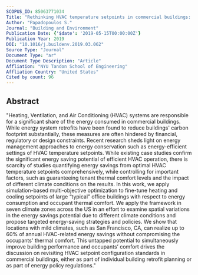 ```yaml
---
SCOPUS_ID: 85063771034
Title: "Rethinking HVAC temperature setpoints in commercial buildings: The potential for zero-cost energy savings and comfort improvement in different climates"
Author: "Papadopoulos S."
Journal: "Building and Environment"
Publication Date: {'$date': '2019-05-15T00:00:00Z'}
Publication Year: 2019
DOI: "10.1016/j.buildenv.2019.03.062"
Source Type: "Journal"
Document Type: "ar"
Document Type Description: "Article"
Affliation: "NYU Tandon School of Engineering"
Affliation Country: "United States"
Cited by count: 96
---
```


## Abstract
"Heating, Ventilation, and Air Conditioning (HVAC) systems are responsible for a significant share of the energy consumed in commercial buildings. While energy system retrofits have been found to reduce buildings' carbon footprint substantially, these measures are often hindered by financial, regulatory or design constraints. Recent research sheds light on energy management approaches to energy conservation such as energy-efficient settings of HVAC temperature setpoints. While existing case studies confirm the significant energy saving potential of efficient HVAC operation, there is scarcity of studies quantifying energy savings from optimal HVAC temperature setpoints comprehensively, while controlling for important factors, such as guaranteeing tenant thermal comfort levels and the impact of different climate conditions on the results. In this work, we apply simulation-based multi-objective optimization to fine-tune heating and cooling setpoints of large “typical” office buildings with respect to energy consumption and occupant thermal comfort. We apply the framework in seven climate zones across the US in an effort to examine spatial variations in the energy savings potential due to different climate conditions and propose targeted energy-saving strategies and policies. We show that locations with mild climates, such as San Francisco, CA, can realize up to 60% of annual HVAC-related energy savings without compromising the occupants' thermal comfort. This untapped potential to simultaneously improve building performance and occupants’ comfort drives the discussion on revisiting HVAC setpoint configuration standards in commercial buildings, either as part of individual building retrofit planning or as part of energy policy regulations."
